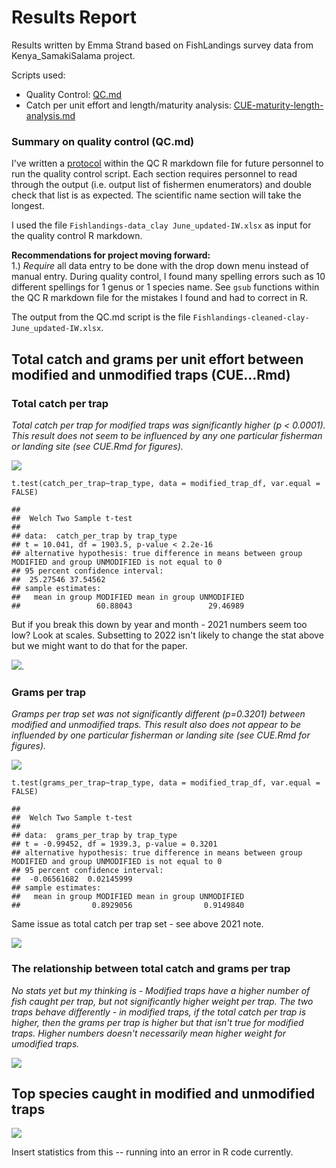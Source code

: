 # Results Report

Results written by Emma Strand based on FishLandings survey data from Kenya_SamakiSalama project.

Scripts used:  
- Quality Control: [QC.md](https://github.com/emmastrand/Kenya_SamakiSalama/blob/main/FishLandings/scripts/QC.md)    
- Catch per unit effort and length/maturity analysis: [CUE-maturity-length-analysis.md](https://github.com/emmastrand/Kenya_SamakiSalama/blob/main/FishLandings/scripts/CUE-maturity-length-analysis.md)  

### Summary on quality control (QC.md)

I've written a [protocol](https://github.com/emmastrand/Kenya_SamakiSalama/blob/main/FishLandings/scripts/QC.md#-protocol-to-run-this-with-a-future-xlsx-file) within the QC R markdown file for future personnel to run the quality control script. Each section requires personnel to read through the output (i.e. output list of fishermen enumerators) and double check that list is as expected. The scientific name section will take the longest.

I used the file `Fishlandings-data_clay June_updated-IW.xlsx` as input for the quality control R markdown.

**Recommendations for project moving forward:**    
1.) *Require* all data entry to be done with the drop down menu instead of manual entry. During quality control, I found many spelling errors such as 10 different spellings for 1 genus or 1 species name. See `gsub` functions within the QC R markdown file for the mistakes I found and had to correct in R.  

The output from the QC.md script is the file `Fishlandings-cleaned-clay-June_updated-IW.xlsx`.

## Total catch and grams per unit effort between modified and unmodified traps (CUE...Rmd)

### Total catch per trap

*Total catch per trap for modified traps was significantly higher (p < 0.0001). This result does not seem to be influenced by any one particular fisherman or landing site (see CUE.Rmd for figures).*

![](https://github.com/emmastrand/Kenya_SamakiSalama/raw/main/FishLandings/scripts/CUE-maturity-length-analysis_files/figure-gfm/unnamed-chunk-4-1.png)

```
t.test(catch_per_trap~trap_type, data = modified_trap_df, var.equal = FALSE)

##
##  Welch Two Sample t-test
##
## data:  catch_per_trap by trap_type
## t = 10.041, df = 1903.5, p-value < 2.2e-16
## alternative hypothesis: true difference in means between group MODIFIED and group UNMODIFIED is not equal to 0
## 95 percent confidence interval:
##  25.27546 37.54562
## sample estimates:
##   mean in group MODIFIED mean in group UNMODIFIED
##                 60.88043                 29.46989
```

But if you break this down by year and month - 2021 numbers seem too low? Look at scales. Subsetting to 2022 isn't likely to change the stat above but we might want to do that for the paper.

![](https://github.com/emmastrand/Kenya_SamakiSalama/raw/main/FishLandings/scripts/CUE-maturity-length-analysis_files/figure-gfm/unnamed-chunk-4-4.png).

### Grams per trap

*Gramps per trap set was not significantly different (p=0.3201) between modified and unmodified traps. This result also does not appear to be influended by one particular fisherman or landing site (see CUE.Rmd for figures).*

![](https://github.com/emmastrand/Kenya_SamakiSalama/raw/main/FishLandings/scripts/CUE-maturity-length-analysis_files/figure-gfm/unnamed-chunk-5-1.png)

```
t.test(grams_per_trap~trap_type, data = modified_trap_df, var.equal = FALSE)

##
##  Welch Two Sample t-test
##
## data:  grams_per_trap by trap_type
## t = -0.99452, df = 1939.3, p-value = 0.3201
## alternative hypothesis: true difference in means between group MODIFIED and group UNMODIFIED is not equal to 0
## 95 percent confidence interval:
##  -0.06561682  0.02145999
## sample estimates:
##   mean in group MODIFIED mean in group UNMODIFIED
##                0.8929056                0.9149840
```

Same issue as total catch per trap set - see above 2021 note.

![](https://github.com/emmastrand/Kenya_SamakiSalama/raw/main/FishLandings/scripts/CUE-maturity-length-analysis_files/figure-gfm/unnamed-chunk-5-4.png)

### The relationship between total catch and grams per trap

*No stats yet but my thinking is - Modified traps have a higher number of fish caught per trap, but not significantly higher weight per trap. The two traps behave differently - in modified traps, if the total catch per trap is higher, then the grams per trap is higher but that isn't true for modified traps. Higher numbers doesn't necessarily mean higher weight for umodified traps.*

![](https://github.com/emmastrand/Kenya_SamakiSalama/raw/main/FishLandings/scripts/CUE-maturity-length-analysis_files/figure-gfm/unnamed-chunk-6-1.png)

## Top species caught in modified and unmodified traps

![](https://github.com/emmastrand/Kenya_SamakiSalama/raw/main/FishLandings/scripts/CUE-maturity-length-analysis_files/figure-gfm/unnamed-chunk-13-1.png)

Insert statistics from this -- running into an error in R code currently.
